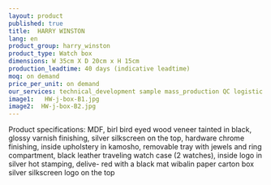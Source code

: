 ```yaml
---
layout: product
published: true
title:  HARRY WINSTON
lang: en
product_group: harry_winston
product_type: Watch box
dimensions: W 35cm X D 20cm x H 15cm
production_leadtime: 40 days (indicative leadtime)
moq: on demand
price_per_unit: on demand
our_services: technical_development sample mass_production QC logistic shipping
image1:   HW-j-box-B1.jpg
image2:  HW-j-box-B2.jpg
---
```

Product specifications: MDF, birl bird eyed wood veneer tainted in black, glossy varnish finishing, silver silkscreen on the top, hardware chrome finishing, inside upholstery in kamosho, removable tray with jewels and ring compartment,  black leather traveling watch case (2 watches), inside logo in silver hot stamping, delive- red with a black mat wibalin paper carton box silver silkscreen logo on the top						
